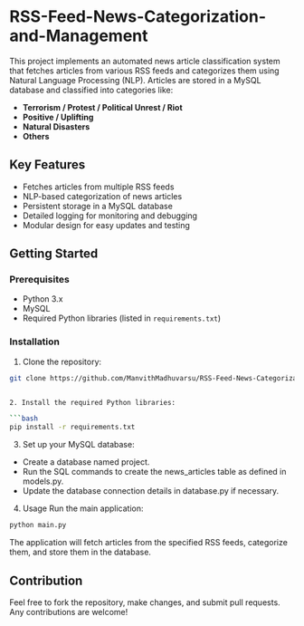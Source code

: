 # RSS-Feed-News-Categorization-and-Management
This project implements an automated news article classification system that fetches articles from various RSS feeds and categorizes them using Natural Language Processing (NLP). Articles are stored in a MySQL database and classified into categories like:

- **Terrorism / Protest / Political Unrest / Riot**
- **Positive / Uplifting**
- **Natural Disasters**
- **Others**

## Key Features

- Fetches articles from multiple RSS feeds
- NLP-based categorization of news articles
- Persistent storage in a MySQL database
- Detailed logging for monitoring and debugging
- Modular design for easy updates and testing

## Getting Started

### Prerequisites

- Python 3.x
- MySQL
- Required Python libraries (listed in `requirements.txt`)

### Installation

1. Clone the repository:
```bash
git clone https://github.com/ManvithMadhuvarsu/RSS-Feed-News-Categorization-and-Management-.git


2. Install the required Python libraries:

```bash
pip install -r requirements.txt
```

3. Set up your MySQL database:

- Create a database named project.
- Run the SQL commands to create the news_articles table as defined in models.py.
- Update the database connection details in database.py if necessary.

4. Usage
Run the main application:

```bash
python main.py
```

The application will fetch articles from the specified RSS feeds, categorize them, and store them in the database.

## Contribution
Feel free to fork the repository, make changes, and submit pull requests. Any contributions are welcome!
